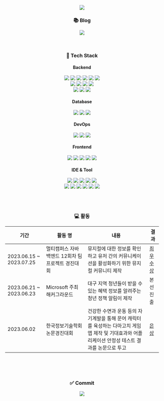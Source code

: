 <div align="center">
  <img src="https://capsule-render.vercel.app/api?type=Waving&color=gradient&&height=180&fontsize=16&text=ChanYeongJung&theme=transparent&animation=fadeIn">

  <h3>📚 Blog </h3>
  <a href="https://bbogle2.tistory.com" target="_blank">
    <img src="https://img.shields.io/badge/Tistory-E74C3C?style=flat&logo=tistory&logoColor=FFFFFF" >
  </a>
  </br>
  </br>
  </br>

  <h3>🌈 Tech Stack </h3>
  
  <h4>Backend</h4>
  <div>
    <img src="https://img.shields.io/badge/JAVA-blue?style=flat&logoColor=FFFFFF">
    <img src="https://img.shields.io/badge/JSP-900028?style=flat&logoColor=FFFFFF">
    <img src="https://img.shields.io/badge/MyBatis-333333?style=flat&logo=MyBatis&logoColor=FFFFFF">
    <img src="https://img.shields.io/badge/JPA-navy?style=flat&logoColor=FFFFFF">
    <img src="https://img.shields.io/badge/Spring-6DB33F?style= for-the-badge&logo=spring&logoColor=FFFFFF"/>
    <img src="https://img.shields.io/badge/Spring Boot-6DB33F?style= for-the-badge&logo=springboot&logoColor=FFFFFF"/>
  </div>
  <div>
    <img src="https://img.shields.io/badge/Gradle-02303A?style=flat&logo=gradle&logoColor=FFFFFF">
    <img src="https://img.shields.io/badge/Maven-C71A36?style=flat&logo=apachemaven&logoColor=FFFFFF">
    <img src="https://img.shields.io/badge/JUnit5-25A162?style=flat&logo=junit5&logoColor=FFFFFF">
    <img src="https://img.shields.io/badge/Apache JMeter-D22128?style=flat&logo=apachejmeter&logoColor=FFFFFF">
  </div>
  <div>
    <img src="https://img.shields.io/badge/c-A8B9CC?style=flat&logo=c&logoColor=white"/>
    <img src="https://img.shields.io/badge/csharp-512BD4?style=flat&logo=csharp&logoColor=white"/>
    <img src="https://img.shields.io/badge/python-3776AB?style=flat&logo=python&logoColor=white"/>
  </div>
  
  <h4>Database</h4>
  <img src="https://img.shields.io/badge/MySQL-4479A1?style= for-the-badge&logo=mysql&logoColor=FFFFFF"/>
  <img src="https://img.shields.io/badge/Oracle-F80000?style= for-the-badge&logo=oracle&logoColor=FFFFFF"/>
  <img src="https://img.shields.io/badge/mongodb-47A248?style=flat&logo=mongodb&logoColor=white"/>
  
  <h4>DevOps</h4>
  <img src="https://img.shields.io/badge/docker-2496ED?style= for-the-badge&logo=docker&logoColor=FFFFFF"/>
    <img src="https://img.shields.io/badge/AWS-FF9900?style= for-the-badge&logo=amazonaws&logoColor=FFFFFF"/>
  <img src="https://img.shields.io/badge/githubactions-2088FF?style=flat&logo=githubactions&logoColor=FFFFFF">
  
  <h4>Frontend</h4>
  <img src="https://img.shields.io/badge/HTML5-E34F26?style=flat&logo=HTML5&logoColor=white"/>
  <img src="https://img.shields.io/badge/CSS3-1572B6?style=flat&logo=CSS3&logoColor=white"/>
  <img src="https://img.shields.io/badge/JavaScript-F7DF1E?style=flat&logo=JavaScript&logoColor=white"/>
  <img src="https://img.shields.io/badge/Vue.js-4FC08D?style=flat&logo=vue.js&logoColor=white"> 
  <img src="https://img.shields.io/badge/.Net-512BD4?style=flat&logo=dotnet&logoColor=white"/>

  <h4>IDE & Tool</h4> 
  <div>
    <img src="https://img.shields.io/badge/intelliJ-000000?style=flat&logo=intellijidea&logoColor=white">
    <img src="https://img.shields.io/badge/Visual Studio Code-007ACC?style=flat&logo=visualstudiocode&logoColor=white">
    <img src="https://img.shields.io/badge/github-181717?style=flat&logo=github&logoColor=white">
    <img src="https://img.shields.io/badge/gitkraken-179287?style=flat&logo=gitkraken&logoColor=white">
    <img src="https://img.shields.io/badge/sourcetree-0052CC?style=flat&logo=sourcetree&logoColor=white">
  </div>
  <div>
    <img src="https://img.shields.io/badge/figma-F24E1E?style=flat&logo=figma&logoColor=white"/>
    <img src="https://img.shields.io/badge/draw.io-F08705?style=flat&logo=diagrams.net&logoColor=white"/>
    <img src="https://img.shields.io/badge/ERD cloud-4D2B1A?style=flat&logoColor=FFFFFF">
    <img src="https://img.shields.io/badge/notion-000000?style=flat&logo=notion&logoColor=white"/>
    <img src="https://img.shields.io/badge/slack-4A154B?style=flat&logo=slack&logoColor=white"/>
    <img src="https://img.shields.io/badge/jirasoftware-0052CC?style=flat&logo=jirasoftware&logoColor=white"/>
  </div>

  </br>
  </br>
  </br>

  <h3>💻 활동</h3>
  <table>
    <thead>
      <tr>
        <th>기간</th>
        <th>활동 명</th>
        <th>내용</th>
        <th>결과</th>
      </tr>
    </thead>
    <tbody>
      <tr>
        <td>2023.06.15 ~ 2023.07.25</td>
        <td>멀티캠퍼스 자바 백엔드 12회차 팀 프로젝트 경진대회</td>
        <td>뮤지컬에 대한 정보를 확인하고 유저 간의 커뮤니케이션을 활성화하기 위한 뮤지컬 커뮤니티 제작</td>
        <td><a href="https://github.com/jchyng/Weiver#-%EC%88%98%EC%83%81%EB%82%B4%EC%97%AD" target="_blank">최우수상</a></td>
      </tr>
      <tr>
        <td>2023.06.21 ~ 2023.06.23</td>
        <td>Microsoft 주최 해커그라운드</td>
        <td>대구 지역 청년들이 받을 수 있는 혜택 정보를 알려주는 청년 정책 알림이 제작</td>
        <td>본선 진출</td>
      </tr>
      <tr>
        <td>2023.06.02</td>
        <td>한국정보기술학회 논문경진대회</td>
        <td>건강한 수면과 운동 등의 자기계발을 통해 문어 캐릭터를 육성하는 다마고치 게임 앱 제작 및 기대효과와 어플리케이션 안정성 테스트 결과를 논문으로 투고</td>
        <td><a href="https://github.com/jchyng/OctoDream-back/blob/main/%EB%85%BC%EB%AC%B8%20%EC%88%98%EC%83%81%EC%9E%90%EB%A3%8C.pdf" target="_blank">은상</a></td>
      </tr>
    </tbody>
  </table>
  
  </br>
  </br>
  </br>

  <h3>✅ Commit</h3>
  <img src="https://github-readme-stats.vercel.app/api?username=jchyng&show_icons=true&theme=transparent">
</div>
